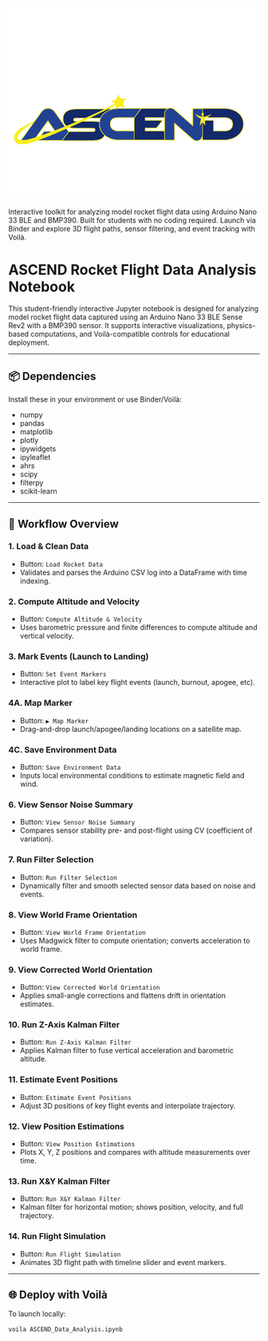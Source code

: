 <p align="left">
  <img src="ascend-logo.png" alt="ASCEND" width="500"/>
</p>

Interactive toolkit for analyzing model rocket flight data using Arduino Nano 33 BLE and BMP390. Built for students with no coding required. Launch via Binder and explore 3D flight paths, sensor filtering, and event tracking with Voilà.

# ASCEND Rocket Flight Data Analysis Notebook

This student-friendly interactive Jupyter notebook is designed for analyzing model rocket flight data captured using an Arduino Nano 33 BLE Sense Rev2 with a BMP390 sensor. It supports interactive visualizations, physics-based computations, and Voilà-compatible controls for educational deployment.

---

## 📦 Dependencies

Install these in your environment or use Binder/Voilà:
- numpy
- pandas
- matplotlib
- plotly
- ipywidgets
- ipyleaflet
- ahrs
- scipy
- filterpy
- scikit-learn

---

## 🚀 Workflow Overview

### **1. Load & Clean Data**
- Button: `Load Rocket Data`
- Validates and parses the Arduino CSV log into a DataFrame with time indexing.

### **2. Compute Altitude and Velocity**
- Button: `Compute Altitude & Velocity`
- Uses barometric pressure and finite differences to compute altitude and vertical velocity.

### **3. Mark Events (Launch to Landing)**
- Button: `Set Event Markers`
- Interactive plot to label key flight events (launch, burnout, apogee, etc).

### **4A. Map Marker**
- Button: `▶ Map Marker`
- Drag-and-drop launch/apogee/landing locations on a satellite map.

### **4C. Save Environment Data**
- Button: `Save Environment Data`
- Inputs local environmental conditions to estimate magnetic field and wind.

### **6. View Sensor Noise Summary**
- Button: `View Sensor Noise Summary`
- Compares sensor stability pre- and post-flight using CV (coefficient of variation).

### **7. Run Filter Selection**
- Button: `Run Filter Selection`
- Dynamically filter and smooth selected sensor data based on noise and events.

### **8. View World Frame Orientation**
- Button: `View World Frame Orientation`
- Uses Madgwick filter to compute orientation; converts acceleration to world frame.

### **9. View Corrected World Orientation**
- Button: `View Corrected World Orientation`
- Applies small-angle corrections and flattens drift in orientation estimates.

### **10. Run Z-Axis Kalman Filter**
- Button: `Run Z-Axis Kalman Filter`
- Applies Kalman filter to fuse vertical acceleration and barometric altitude.

### **11. Estimate Event Positions**
- Button: `Estimate Event Positions`
- Adjust 3D positions of key flight events and interpolate trajectory.

### **12. View Position Estimations**
- Button: `View Position Estimations`
- Plots X, Y, Z positions and compares with altitude measurements over time.

### **13. Run X&Y Kalman Filter**
- Button: `Run X&Y Kalman Filter`
- Kalman filter for horizontal motion; shows position, velocity, and full trajectory.

### **14. Run Flight Simulation**
- Button: `Run Flight Simulation`
- Animates 3D flight path with timeline slider and event markers.

---

## 🌐 Deploy with Voilà

To launch locally:
```bash
voila ASCEND_Data_Analysis.ipynb
